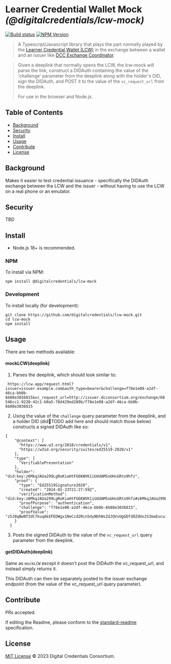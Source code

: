 # Learner Credential Wallet Mock _(@digitalcredentials/lcw-mock)_

[![Build status](https://img.shields.io/github/actions/workflow/status/digitalcredentials/lcw-mock/main.yml?branch=main)](https://github.com/digitalcredentials/lcw-mock/actions?query=workflow%3A%22Node.js+CI%22)
[![NPM Version](https://img.shields.io/npm/v/@digitalcredentials/lcw-mock.svg)](https://npm.im/@digitalcredentials/lcw-mock)

> A Typescript/Javascript library that plays the part normally played by the [Learner Credential Wallet (LCW)](https://lcw.app) in the exchange between a wallet and an issuer like [DCC Exchange Coordinator](https://github.com/digitalcredentials/workflow-coordinator).

> Given a deeplink that normally opens the LCW, the lcw-mock will parse the link, construct a DIDAuth containing the value of the 'challenge' parameter from the deeplink along with the holder's DID, sign the DIDAuth, and POST it to the value of the `vc_request_url` from the deeplink.
> 
> For use in the browser and Node.js.

## Table of Contents

- [Background](#background)
- [Security](#security)
- [Install](#install)
- [Usage](#usage)
- [Contribute](#contribute)
- [License](#license)

## Background

Makes it easier to test credential issuance - specifically the DIDAuth exchange between the LCW and the issuer - without having to use the LCW on a real phone or an emulator.

## Security

TBD

## Install

- Node.js 18+ is recommended.

### NPM

To install via NPM:

```
npm install @digitalcredentials/lcw-mock
```

### Development

To install locally (for development):

```
git clone https://github.com/digitalcredentials/lcw-mock.git
cd lcw-mock
npm install
```

## Usage

There are two methods available:


#### mockLCW(deeplink)

1. Parses the deeplink, which should look similar to:

``` https://lcw.app/request.html?issuer=issuer.example.com&auth_type=bearer&challenge=f78e1e08-a2df-46ca-bb0b-6b08e3036815&vc_request_url=http://issuer.dcconsortium.org/exchange/68546cc1-9220-42c1-b0a5-78d429ed289b/f78e1e08-a2df-46ca-bb0b-6b08e3036815```

2. Using the value of the `challenge` query parameter from the deeplink, and a holder DID (did:key:TODO add here and should match those below) constructs a signed DIDAuth like so:

```
{
    "@context": [
      "https://www.w3.org/2018/credentials/v1",
      "https://w3id.org/security/suites/ed25519-2020/v1"
    ],
    "type": [
      "VerifiablePresentation"
    ],
    "holder": "did:key:z6MkqJAUa299LgRoKiaHtFG6KWVK1iUddAM5oUHsGRto9hfz",
    "proof": {
      "type": "Ed25519Signature2020",
      "created": "2024-02-23T21:27:59Z",
      "verificationMethod": "did:key:z6MkqJAUa299LgRoKiaHtFG6KWVK1iUddAM5oUHsGRto9hfz#z6MkqJAUa299LgRoKiaHtFG6KWVK1iUddAM5oUHsGRto9hfz",
      "proofPurpose": "authentication",
      "challenge": "f78e1e08-a2df-46ca-bb0b-6b08e3036815",
      "proofValue": "z5J8qBwNT3dC7kuqAkXFEDWgx1NeCcd2Rcn5dyNbhWsZdJQVsUgGDfd8ZdUo2S3maEucuJ2vqgCDJRB6fqSxhd6jM"
    }
  }
```

3. Posts the signed DIDAuth to the value of the `vc_request_url` query parameter from the deeplink.

#### getDIDAuth(deeplink)

Same as `mockLCW` except it doesn't post the DIDAuth the vc_request_url, and instead simply returns it.

This DIDAuth can then be separately posted to the issuer exchange endpoint (from the value of the vc_request_url query parameter).

## Contribute

PRs accepted.

If editing the Readme, please conform to the
[standard-readme](https://github.com/RichardLitt/standard-readme) specification.

## License

[MIT License](LICENSE.md) © 2023 Digital Credentials Consortium.
